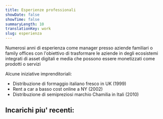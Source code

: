 ```yaml
---
title: Esperienze professionali
showDate: false
showTime: false
summaryLength: 10
translationKey: work
slug: esperienza
---
```


Numerosi anni di esperienza come manager presso aziende familiari o family offices con l'obiettivo di trasformare le aziende in degli ecosistemi integrati di asset digitali e media che possono essere monetizzati come prodotti o servizi

Alcune iniziative imprenditoriali:

- Distribuzione di formaggio italiano fresco in UK (1999)
- Rent a car a basso cost online a NY (2002)
- Distribuzione di semipreziosi marchio Chamilia in Itali (2010)

## Incarichi piu' recenti:
